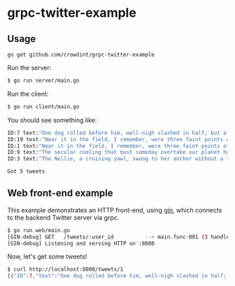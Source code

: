 # grpc-twitter-example

## Usage

`go get github.com/crowdint/grpc-twitter-example`

Run the server:
```bash
$ go run server/main.go
```

Run the client:
```bash
$ go run client/main.go
```

You should see something like:
```bash
ID:7 text:"One dog rolled before him, well-nigh slashed in half; but a second had him by the thigh, a third gripped his collar be- hind, and a fourth h" user:<ID:1 >
ID:19 text:"Near it in the field, I remember, were three faint points of light, three telescopic stars infinitely remote, and all around it was the unfa" user:<ID:1 >
ID:1 text:"Near it in the field, I remember, were three faint points of light, three telescopic stars infinitely remote, and all around it was the unfa" user:<ID:1 >
ID:9 text:"The secular cooling that must someday overtake our planet has already gone far indeed with our neighbour.It was at this time that the meetin" user:<ID:1 >
ID:3 text:"The Nellie, a cruising yawl, swung to her anchor without a flutter of the sails, and was at rest.One dog rolled before him, well-nigh slashe" user:<ID:1 >

Got 5 tweets
```

## Web front-end example

This example demonstrates an HTTP front-end, using [gin](https://github.com/gin-gonic/gin), which connects to the backend Twitter server via grpc.

```bash
$ go run web/main.go
[GIN-debug] GET   /tweets/:user_id          --> main.func·001 (3 handlers)
[GIN-debug] Listening and serving HTTP on :8080
```

Now, let's get some tweets!
```bash
$ curl http://localhost:8080/tweets/1
[{"ID":7,"text":"One dog rolled before him, well-nigh slashed in half; but a second had him by the thigh, a third gripped his collar be- hind, and a fourth h","user":{"ID":1}},{"ID":19,"text":"Near it in the field, I remember, were three faint points of light, three telescopic stars infinitely remote, and all around it was the unfa","user":{"ID":1}},{"ID":1,"text":"Near it in the field, I remember, were three faint points of light, three telescopic stars infinitely remote, and all around it was the unfa","user":{"ID":1}},{"ID":9,"text":"The secular cooling that must someday overtake our planet has already gone far indeed with our neighbour.It was at this time that the meetin","user":{"ID":1}},{"ID":3,"text":"The Nellie, a cruising yawl, swung to her anchor without a flutter of the sails, and was at rest.One dog rolled before him, well-nigh slashe","user":{"ID":1}}]
```

